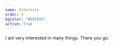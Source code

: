 ```yaml
---
name: Interests
order: 3
bgcolor: "#555555"
active: true
---
```


I am very interested in many things. There you go.